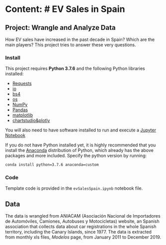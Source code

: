 # Content: # EV Sales in Spain
## Project: Wrangle and Analyze Data

How EV sales have increased in the past decade in Spain? Which are the main players? This project tries to answer these very questions.

### Install

This project requires **Python 3.7.6** and the following Python libraries installed:

- [Requests](https://www.pythonforbeginners.com/requests/using-requests-in-python)
- [io](https://docs.python.org/2/library/io.html)
- [bs4](https://www.crummy.com/software/BeautifulSoup/bs4/doc/)
- [os](https://docs.python.org/2/library/os.html)
- [NumPy](http://www.numpy.org/)
- [Pandas](http://pandas.pydata.org)
- [matplotlib](http://matplotlib.org/)
- [chartstudio&plotly](https://plotly.com/chart-studio/)


You will also need to have software installed to run and execute a [Jupyter Notebook](http://ipython.org/notebook.html)

If you do not have Python installed yet, it is highly recommended that you install the [Anaconda](https://repo.anaconda.com/archive/) distribution of Python, which already has the above packages and more included. Specify the python version by running:

```bash
conda install python=3.7.6 anaconda=custom
```

### Code

Template code is provided in the `evSalesSpain.ipynb` notebook file.


## Data

The data is wrangled from ANIACAM (Asociación Nacional de Importadores de Automóviles, Camiones, Autobuses y Motocicletas) website, an Spanish association that collects data about car registrations in the whole Spanish territory, including the Canary Islands, since 1977. The data is extracted from monthly xls files, *Modelos* page, from January 2011 to December 2019.
